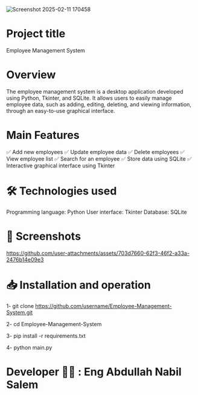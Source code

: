 ![Screenshot 2025-02-11 170458](https://github.com/user-attachments/assets/63b4d913-5545-4d0f-b6c5-65b1498410d0)

# Project title
Employee Management System

# Overview 
The employee management system is a desktop application developed using Python, Tkinter, and SQLite. 
It allows users to easily manage employee data, such as adding, editing, deleting, and viewing information, 
through an easy-to-use graphical interface.

# Main Features
✅ Add new employees
✅ Update employee data
✅ Delete employees
✅ View employee list
✅ Search for an employee
✅ Store data using SQLite
✅ Interactive graphical interface using Tkinter

# 🛠️ Technologies used
Programming language: Python
User interface: Tkinter
Database: SQLite

# 📸 Screenshots
https://github.com/user-attachments/assets/703d7660-62f3-46f2-a33a-2476b14e09e3

# 📥 Installation and operation

1- git clone https://github.com/username/Employee-Management-System.git

2- cd Employee-Management-System

3- pip install -r requirements.txt

4- python main.py

# Developer 👨‍💻 : Eng Abdullah Nabil Salem


